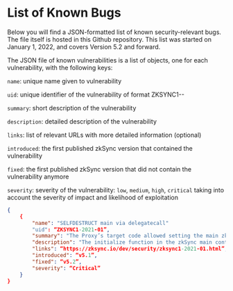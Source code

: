 # List of Known Bugs

Below you will find a JSON-formatted list of known security-relevant bugs. The file itself is hosted in this Github repository. This list was started on January 1, 2022, and covers Version 5.2 and forward.

The JSON file of known vulnerabilities is a list of objects, one for each vulnerability, with the following keys:

`name`: unique name given to vulnerability

`uid`: unique identifier of the vulnerability of format ZKSYNC1-<year>-<sequential id>

`summary`: short description of the vulnerability

`description`: detailed description of the vulnerability

`links`: list of relevant URLs with more detailed information (optional)

`introduced`: the first published zkSync version that contained the vulnerability

`fixed`: the first published zkSync version that did not contain the vulnerability anymore

`severity`: severity of the vulnerability: `low`, `medium`, `high`, `critical` taking into account the severity of impact and likelihood of exploitation

```json
{
	{
		"name": "SELFDESTRUCT main via delegatecall"
		"uid": “ZKSYNC1-2021-01”,
		"summary": "The Proxy’s target code allowed setting the main zkSync contract to SELFDESTRUCT, resulting in a freeze of user funds.",
		"description": "The initialize function in the zkSync main contract could be called on the target contract with any parameters at any time, allowing anyone to set additionalZkSync in the target contract storage to any address. If the attacker sets additionalZkSync to an address that would execute the SELFDESTRUCT opcode on any entry, and then call any function on the zkSync main contract that uses logic from additionalZkSync via delegatecall, the main zkSync target contract could have been destroyed and all funds would have been frozen. Funds could not be stolen because the Proxy contract owns the rollup assets and it did not contain a vulnerability, only the code of the Proxy’s target.",
		"links": “https://zksync.io/dev/security/zksync1-2021-01.html”,
		"introduced": “v5.1”,
		"fixed": “v5.2”,
		"severity": “Critical”
	}
}
```